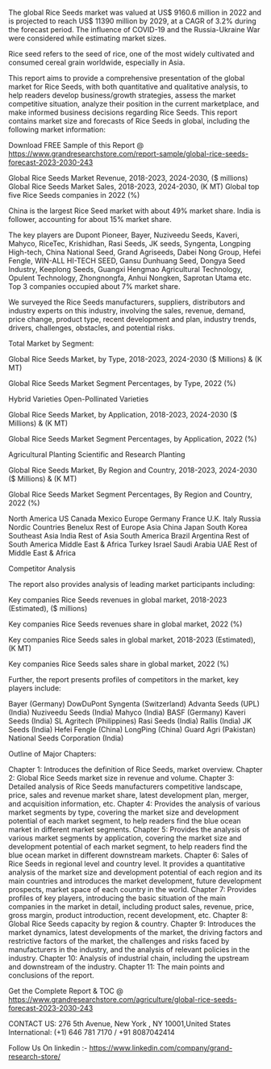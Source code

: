 
The global Rice Seeds market was valued at US$ 9160.6 million in 2022 and is projected to reach US$ 11390 million by 2029, at a CAGR of 3.2% during the forecast period. The influence of COVID-19 and the Russia-Ukraine War were considered while estimating market sizes.

Rice seed refers to the seed of rice, one of the most widely cultivated and consumed cereal grain worldwide, especially in Asia.

This report aims to provide a comprehensive presentation of the global market for Rice Seeds, with both quantitative and qualitative analysis, to help readers develop business/growth strategies, assess the market competitive situation, analyze their position in the current marketplace, and make informed business decisions regarding Rice Seeds. This report contains market size and forecasts of Rice Seeds in global, including the following market information:

Download FREE Sample of this Report @ https://www.grandresearchstore.com/report-sample/global-rice-seeds-forecast-2023-2030-243

Global Rice Seeds Market Revenue, 2018-2023, 2024-2030, ($ millions)
Global Rice Seeds Market Sales, 2018-2023, 2024-2030, (K MT)
Global top five Rice Seeds companies in 2022 (%)

China is the largest Rice Seed market with about 49% market share. India is follower, accounting for about 15% market share.

The key players are Dupont Pioneer, Bayer, Nuziveedu Seeds, Kaveri, Mahyco, RiceTec, Krishidhan, Rasi Seeds, JK seeds, Syngenta, Longping High-tech, China National Seed, Grand Agriseeds, Dabei Nong Group, Hefei Fengle, WIN-ALL HI-TECH SEED, Gansu Dunhuang Seed, Dongya Seed Industry, Keeplong Seeds, Guangxi Hengmao Agricultural Technology, Opulent Technology, Zhongnongfa, Anhui Nongken, Saprotan Utama etc. Top 3 companies occupied about 7% market share.

We surveyed the Rice Seeds manufacturers, suppliers, distributors and industry experts on this industry, involving the sales, revenue, demand, price change, product type, recent development and plan, industry trends, drivers, challenges, obstacles, and potential risks.

Total Market by Segment:

Global Rice Seeds Market, by Type, 2018-2023, 2024-2030 ($ Millions) & (K MT)

Global Rice Seeds Market Segment Percentages, by Type, 2022 (%)

Hybrid Varieties
Open-Pollinated Varieties

Global Rice Seeds Market, by Application, 2018-2023, 2024-2030 ($ Millions) & (K MT)

Global Rice Seeds Market Segment Percentages, by Application, 2022 (%)

Agricultural Planting
Scientific and Research Planting

Global Rice Seeds Market, By Region and Country, 2018-2023, 2024-2030 ($ Millions) & (K MT)

Global Rice Seeds Market Segment Percentages, By Region and Country, 2022 (%)

North America
US
Canada
Mexico
Europe
Germany
France
U.K.
Italy
Russia
Nordic Countries
Benelux
Rest of Europe
Asia
China
Japan
South Korea
Southeast Asia
India
Rest of Asia
South America
Brazil
Argentina
Rest of South America
Middle East & Africa
Turkey
Israel
Saudi Arabia
UAE
Rest of Middle East & Africa

Competitor Analysis

The report also provides analysis of leading market participants including:

Key companies Rice Seeds revenues in global market, 2018-2023 (Estimated), ($ millions)

Key companies Rice Seeds revenues share in global market, 2022 (%)

Key companies Rice Seeds sales in global market, 2018-2023 (Estimated), (K MT)

Key companies Rice Seeds sales share in global market, 2022 (%)

Further, the report presents profiles of competitors in the market, key players include:

Bayer (Germany)
DowDuPont
Syngenta (Switzerland)
Advanta Seeds (UPL) (India)
Nuziveedu Seeds (India)
Mahyco (India)
BASF (Germany)
Kaveri Seeds (India)
SL Agritech (Philippines)
Rasi Seeds (India)
Rallis (India)
JK Seeds (India)
Hefei Fengle (China)
LongPing (China)
Guard Agri (Pakistan)
National Seeds Corporation (India)

Outline of Major Chapters:

Chapter 1: Introduces the definition of Rice Seeds, market overview.
Chapter 2: Global Rice Seeds market size in revenue and volume.
Chapter 3: Detailed analysis of Rice Seeds manufacturers competitive landscape, price, sales and revenue market share, latest development plan, merger, and acquisition information, etc.
Chapter 4: Provides the analysis of various market segments by type, covering the market size and development potential of each market segment, to help readers find the blue ocean market in different market segments.
Chapter 5: Provides the analysis of various market segments by application, covering the market size and development potential of each market segment, to help readers find the blue ocean market in different downstream markets.
Chapter 6: Sales of Rice Seeds in regional level and country level. It provides a quantitative analysis of the market size and development potential of each region and its main countries and introduces the market development, future development prospects, market space of each country in the world.
Chapter 7: Provides profiles of key players, introducing the basic situation of the main companies in the market in detail, including product sales, revenue, price, gross margin, product introduction, recent development, etc.
Chapter 8: Global Rice Seeds capacity by region & country.
Chapter 9: Introduces the market dynamics, latest developments of the market, the driving factors and restrictive factors of the market, the challenges and risks faced by manufacturers in the industry, and the analysis of relevant policies in the industry.
Chapter 10: Analysis of industrial chain, including the upstream and downstream of the industry.
Chapter 11: The main points and conclusions of the report.

Get the Complete Report & TOC @ https://www.grandresearchstore.com/agriculture/global-rice-seeds-forecast-2023-2030-243

CONTACT US:
276 5th Avenue, New York , NY 10001,United States
International: (+1) 646 781 7170 / +91 8087042414

Follow Us On linkedin :- https://www.linkedin.com/company/grand-research-store/
